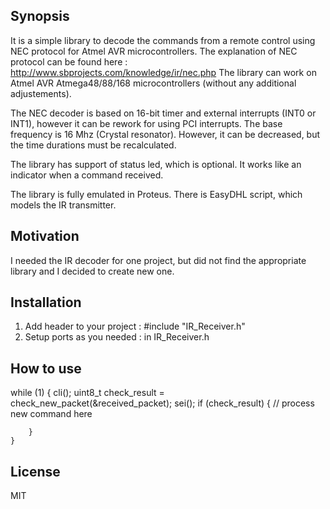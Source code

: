 ## Synopsis

It is a simple library to decode the commands from a remote control using NEC protocol for Atmel AVR microcontrollers.
The explanation of NEC protocol can be found here : http://www.sbprojects.com/knowledge/ir/nec.php
The library can work on Atmel AVR Atmega48/88/168 microcontrollers (without any additional adjustements).

The NEC decoder is based on 16-bit timer and external interrupts (INT0 or INT1), however it can be rework for using PCI interrupts.
The base frequency is 16 Mhz (Crystal resonator). However, it can be decreased, but the time durations must be recalculated.

The library has support of status led, which is optional. It works like an indicator when a command received.

The library is fully emulated in Proteus. There is EasyDHL script, which models the IR transmitter.

## Motivation

I needed the IR decoder for one project, but did not find the appropriate library and I decided to create new one.

## Installation

1. Add header to your project : #include "IR_Receiver.h"
2. Setup ports as you needed : in IR_Receiver.h

## How to use

while (1)
	{
		cli();
		uint8_t check_result = check_new_packet(&received_packet);
		sei();
		if (check_result)
		{
			// process new command here
			
		}
	}
	
## License
MIT